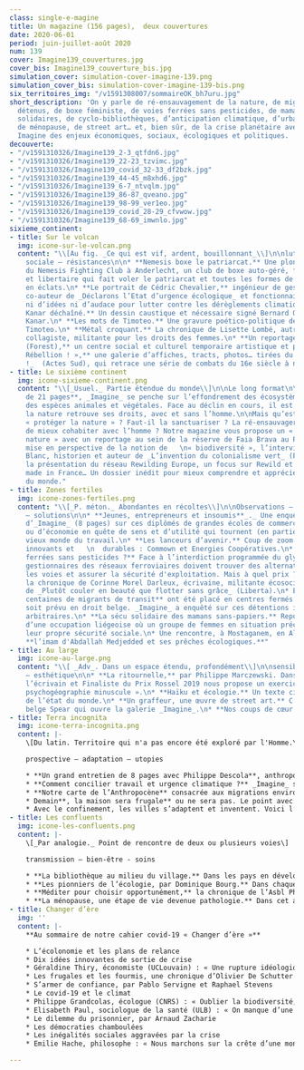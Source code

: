 ```yaml
---
class: single-e-magine
title: Un magazine (156 pages),  deux couvertures
date: 2020-06-01
period: juin-juillet-août 2020
num: 139
cover: Imagine139_couvertures.jpg
cover_bis: Imagine139_couverture_bis.jpg
simulation_cover: simulation-cover-imagine-139.png
simulation_cover_bis: simulation-cover-imagine-139-bis.png
six_territoires_img: "/v1591308007/sommaireOK_bh7uru.jpg"
short_description: 'On y parle de ré-ensauvagement de la nature, de migrants illégalement
  détenus, de boxe féministe, de voies ferrées sans pesticides, de mamans sans-papiers
  solidaires, de cyclo-bibliothèques, d’anticipation climatique, d’urbanisme tactique,
  de ménopause, de street art… et, bien sûr, de la crise planétaire avec une lecture
  Imagine des enjeux économiques, sociaux, écologiques et politiques.  '
decouverte:
- "/v1591310326/Imagine139_2-3_qtfdn6.jpg"
- "/v1591310326/Imagine139_22-23_tzvimc.jpg"
- "/v1591310326/Imagine139_covid_32-33_df2bzk.jpg"
- "/v1591310326/Imagine139_44-45_m8xhd6.jpg"
- "/v1591310326/Imagine139_6-7_ntvqlm.jpg"
- "/v1591310326/Imagine139_86-87_qveano.jpg"
- "/v1591310326/Imagine139_98-99_ver1eo.jpg"
- "/v1591310326/Imagine139_covid_28-29_cfvwow.jpg"
- "/v1591310326/Imagine139_68-69_imwnlo.jpg"
sixieme_continent:
- title: Sur le volcan
  img: icone-sur-le-volcan.png
  content: "\\[Au fig. _Ce qui est vif, ardent, bouillonnant_\\]\n\nluttes - critique
    sociale – résistances\n\n* **Nemesis boxe le patriarcat.** Une plongée au coeur
    du Nemesis Fighting Club à Anderlecht, un club de boxe auto-géré, féministe, antifasciste
    et libertaire qui fait voler le patriarcat et toutes les formes de discriminations
    en éclats.\n* **Le portrait de Cédric Chevalier,** ingénieur de gestion et économiste,
    co-auteur de _Déclarons l’Etat d’urgence écologique_ et fonctionnaire qui ne manque
    ni d’idées ni d’audace pour lutter contre les dérèglements climatiques.\n* **Le
    Kanar déchaîné.** Un dessin caustique et nécessaire signé Bernard Querton, alias
    Kanar.\n* **Les mots de Timoteo.** Une gravure poético-politique de l’artiste
    Timoteo.\n* **Métal croquant.** La chronique de Lisette Lombé, autrice, slameuse,
    collagiste, militante pour les droits des femmes.\n* **Un reportage à l’Accroche
    (Forest),** un centre social et culturel temporaire artistique et punk.\n* **«
    Rébellion ! »,** une galerie d’affiches, tracts, photos… tirées du livre  \n  _Rébellion
    !_  (Actes Sud), qui retrace une série de combats du 16e siècle à nos jours."
- title: Le sixième continent
  img: icone-sixieme-continent.png
  content: "\\[_Usuel._ Partie étendue du monde\\]\n\nLe long format\n\nDans ce **dossier
    de 21 pages**, _Imagine_ se penche sur l’effondrement des écosystèmes et l’extinction
    des espèces animales et végétales. Face au déclin en cours, il est urgent que
    la nature retrouve ses droits, avec et sans l’homme.\n\nMais qu’est-ce que bien
    « protéger la nature » ? Faut-il la sanctuariser ? La ré-ensauvager ? Lui permettre
    de mieux cohabiter avec l’homme ? Notre magazine vous propose un « retour à la
    nature » avec un reportage au sein de la réserve de Faia Brava au Portugal, une
    mise en perspective de la notion de   \n« biodiversité », l’interview de Guillaume
    Blanc, historien et auteur de _L’invention du colonialisme vert_ (Flammarion),
    la présentation du réseau Rewilding Europe, un focus sur Rewild et l’anti-zoo
    made in France… Un dossier inédit pour mieux comprendre et apprécier la part sauvage
    du monde."
- title: Zones fertiles
  img: icone-zones-fertiles.png
  content: "\\[_P. méton._ Abondantes en récoltes\\]\n\nObservations – alternatives
    – solutions\n\n* **Jeunes, entrepreneurs et insoumis**_._ Une enquête inédite
    d’_Imagine_ (8 pages) sur ces diplômés de grandes écoles de commerce, d’ingénieur
    ou d’économie en quête de sens et d’utilité qui tournent (en partie) le dos au
    vieux monde du travail.\n* **Les lanceurs d’avenir.** Coup de zoom sur deux projets
    innovants et   \n  durables : Commown et Energies Coopératives.\n* **Des voies
    ferrées sans pesticides ?** Face à l’interdiction programmée du glyphosate, les
    gestionnaires des réseaux ferroviaires doivent trouver des alternatives pour nettoyer
    les voies et assurer la sécurité d'exploitation. Mais à quel prix ?\n* **Contre-courants**,
    la chronique de Corinne Morel Darleux, écrivaine, militante écosocialiste, autrice
    de _Plutôt couler en beauté que flotter sans grâce_ (Liberta).\n* En 2018, **des
    centaines de migrants de transit** ont été placé en centres fermés sans que cela
    soit prévu en droit belge. _Imagine_ a enquêté sur ces détentions illégales et
    arbitraires.\n* **La sécu solidaire des mamans sans-papiers.** Reportage au sein
    d’une occupation liégeoise où un groupe de femmes en situation précaire ont inventé
    leur propre sécurité sociale.\n* Une rencontre, à Mostaganem, en Algérie, avec
    **l’imam d'Abdallah Medjedded et ses prêches écologiques.**"
- title: Au large
  img: icone-au-large.png
  content: "\\[ _Adv_. Dans un espace étendu, profondément\\]\n\nsensibilité – arts
    – esthétique\n\n* **La ritournelle,** par Philippe Marczewski. Dans chaque numéro,
    l’écrivain et Finaliste du Prix Rossel 2019 nous propose un exercice de   \n  «
    psychogéographie minuscule ».\n* **Haïku et écologie.** Un texte ciselé nous parle
    de l’état du monde.\n* **Un graffeur, une œuvre de street art.** C’est l’artiste
    belge Spear qui ouvre la galerie _Imagine_.\n* **Nos coups de cœur culturels.**"
- title: Terra incognita
  img: icone-terra-incognita.png
  content: |-
    \[Du latin. Territoire qui n'a pas encore été exploré par l'Homme.\]

    prospective – adaptation – utopies

    * **Un grand entretien de 8 pages avec Philippe Descola**, anthropologue, successeur de Claude Lévi-Strauss au Collège de France, autour de la passionnante relation entre humains et non-humains.
    * **Comment concilier travail et urgence climatique ?** _Imagine_ s’est penché sur le dernier rapport de l’Organisation internationale du travail qui s’inquiète de l’augmentation du _« stress thermique »_ sur la santé des travailleurs et prédit, à l’horizon 2030, la suppression de 80 millions d’emploi dans le monde.
    * **Notre carte de l’Anthropocène** consacrée aux migrations environnementales.
    * Demain**, la maison sera frugale** ou ne sera pas. Le point avec Alain Bornarel, à l’initiative du Manifeste pour une frugalité heureuse et créative dans l’architecture et l’aménagement des territoires urbains et ruraux.
    * Avec le confinement, les villes s’adaptent et inventent. Voici l’arrivée de **l’urbanisme tactique.**
- title: Les confluents
  img: icone-les-confluents.png
  content: |-
    \[_Par analogie._ Point de rencontre de deux ou plusieurs voies\]

    transmission – bien-être - soins

    * **La bibliothèque au milieu du village.** Dans les pays en développement, l’accès la lecture publique reste très problématique. Pour lutter contre l’illettrisme, des bibliothèques se développent sous des formes diverses : permanentes, itinéraires, numériques…
    * **Les pionniers de l’écologie, par Dominique Bourg.** Dans chaque numéro, le philosophe nous replonge dans l’oeuvre d’une figure marquante. C’est la biologiste Rachel Carson (_Printemps silencieux_, 1962) qui ouvre la série.
    * **Méditer pour choisir opportunément,** la chronique de l’Asbl Philocité qui, dans cet épisode, nous apporte des outils philosophiques pour entretenir une bonne hygiène de vie.
    * **La ménopause, une étape de vie devenue pathologie.** Dans cet article sans tabou, _Imagine_ montre comment cette évolution naturelle dans la vie des femmes est aussi une construction sociale et culturelle.
- title: Changer d’ère
  img: ''
  content: |-
    **Au sommaire de notre cahier covid-19 « Changer d’ère »**

    * L’écolonomie et les plans de relance
    * Dix idées innovantes de sortie de crise
    * Géraldine Thiry, économiste (UCLouvain) : « Une rupture idéologique est indispensable »
    * Les frugales et les fourmis, une chronique d’Olivier De Schutter
    * S’armer de confiance, par Pablo Servigne et Raphael Stevens
    * Le covid-19 et le climat
    * Philippe Grandcolas, écologue (CNRS) : « Oublier la biodiversité, c’est commettre une erreur fondamentale »
    * Elisabeth Paul, sociologue de la santé (ULB) : « On manque d’une approche holistique »
    * Le dilemme du prisonnier, par Arnaud Zacharie
    * Les démocraties chamboulées
    * Les inégalités sociales aggravées par la crise
    * Emilie Hache, philosophe : « Nous marchons sur la crête d’une montagne »

---
```

